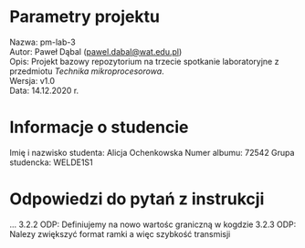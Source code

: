 # Parametry projektu

Nazwa: pm-lab-3  
Autor: Paweł Dąbal (pawel.dabal@wat.edu.pl)  
Opis: Projekt bazowy repozytorium na trzecie spotkanie laboratoryjne z przedmiotu _Technika mikroprocesorowa_.  
Wersja: v1.0  
Data: 14.12.2020 r.

# Informacje o studencie

Imię i nazwisko studenta: Alicja Ochenkowska 
Numer albumu: 72542 
Grupa studencka: WELDE1S1

# Odpowiedzi do pytań z instrukcji
...
3.2.2 ODP: Definiujemy na nowo wartośc graniczną w kogdzie 
3.2.3 ODP: Nalezy zwiększyć format ramki a więc szybkość transmisji 
